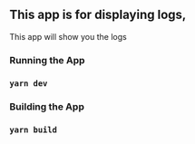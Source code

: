 ## This app is for displaying logs,

This app will show you the logs 

### Running the App

### `yarn dev`

### Building the App

### `yarn build`